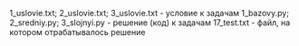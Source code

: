 1_uslovie.txt; 2_uslovie.txt; 3_uslovie.txt - условие к задачам
1_bazovy.py; 2_sredniy.py; 3_slojnyi.py - решение (код) к задачам
17_test.txt - файл, на котором отрабатывалось решение
